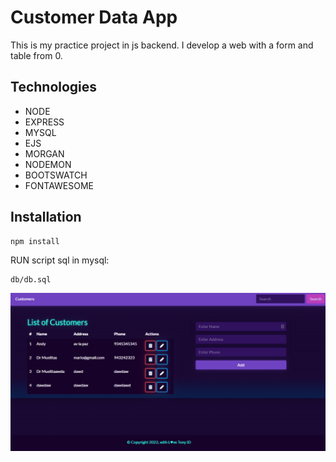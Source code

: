 # Customer Data App

This is my practice project in js backend. I develop a web with a form and table from 0.

## Technologies

- NODE
- EXPRESS
- MYSQL
- EJS
- MORGAN
- NODEMON
- BOOTSWATCH
- FONTAWESOME

## Installation

    npm install

RUN script sql in mysql:

    db/db.sql

![Screenshot](src/public/picture.png)
